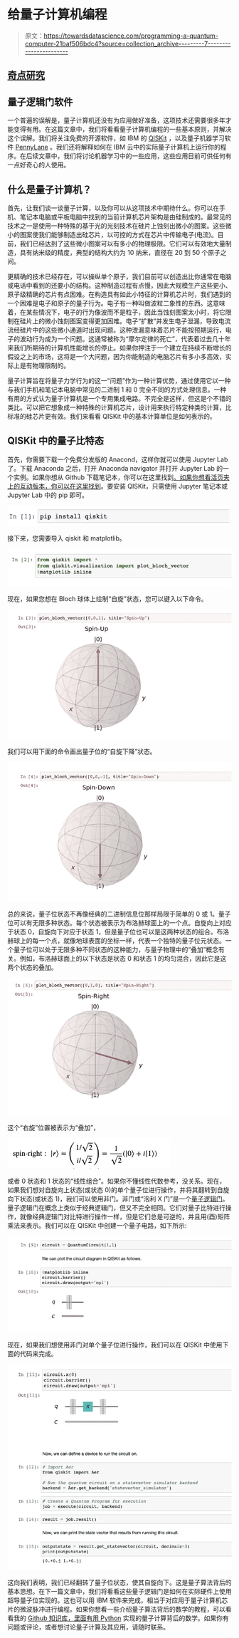 # 给量子计算机编程

> 原文：<https://towardsdatascience.com/programming-a-quantum-computer-21baf506bdc4?source=collection_archive---------7----------------------->

## [奇点研究](https://towardsdatascience.com/tagged/the-singularity-research)

## 量子逻辑门软件

一个普遍的误解是，量子计算机还没有为应用做好准备，这项技术还需要很多年才能变得有用。在这篇文章中，我们将看看量子计算机编程的一些基本原则，并解决这个误解。我们将关注免费的开源软件，如 IBM 的 [QISKit](https://qiskit.org/) ，以及量子机器学习软件 [PennyLane](http://pennylane.ai/) 。我们还将解释如何在 IBM 云中的实际量子计算机上运行你的程序。在后续文章中，我们将讨论机器学习中的一些应用，这些应用目前可供任何有一点好奇心的人使用。

## 什么是量子计算机？

首先，让我们谈一谈量子计算，以及你可以从这项技术中期待什么。你可以在手机、笔记本电脑或平板电脑中找到的当前计算机芯片架构是由硅制成的。最常见的技术之一是使用一种特殊的基于光的光刻技术在硅片上蚀刻出微小的图案。这些微小的图案使我们能够制造出硅芯片，以可控的方式在芯片中传输电子(电流)。目前，我们已经达到了这些微小图案可以有多小的物理极限。它们可以有效地大量制造，具有纳米级的精度，典型的结构大约为 10 纳米，直径在 20 到 50 个原子之间。

更精确的技术已经存在，可以操纵单个原子，我们目前可以创造出比你通常在电脑或电话中看到的还要小的结构。这种制造过程有点慢，因此大规模生产这些更小、原子级精确的芯片有点困难。在构造具有如此小特征的计算机芯片时，我们遇到的一个困难是电子和原子的量子行为。电子有一种叫做波粒二象性的东西。这意味着，在某些情况下，电子的行为像波而不是粒子，因此当蚀刻图案太小时，将它限制在硅片上的微小蚀刻图案变得更加困难。电子“扩散”并发生电子泄漏，导致电流流经硅片中的这些微小通道时出现问题。这种泄漏意味着芯片不能按预期运行，电子的波动行为成为一个问题。这通常被称为“摩尔定律的死亡”，代表着过去几十年来我们所期待的计算机性能增长的停止。如果你押注于一个建立在持续不断增长的假设之上的市场，这将是一个大问题，因为你能制造的电脑芯片有多小多高效，实际上是有物理限制的。

量子计算旨在将量子力学行为的这一“问题”作为一种计算优势，通过使用它以一种与我们手机和笔记本电脑中常见的二进制 1 和 0 完全不同的方式处理信息。一种有用的方式认为量子计算机是一个专用集成电路。不完全是这样，但这是个不错的类比。可以把它想象成一种特殊的计算机芯片，设计用来执行特定种类的计算，比标准的硅芯片更有效。我们来看看 QISKit 中的基本计算单位是如何表示的。

## QISKit 中的量子比特态

首先，你需要下载一个免费分发版的 Anacond，这样你就可以使用 Jupyter Lab 了。下载 Anaconda 之后，打开 Anaconda navigator 并打开 Jupyter Lab 的一个实例。如果你想从 Github 下载笔记本，你可以在这里找到[。如果你想看活页夹上的互动版本，你可以在这里找到](https://github.com/The-Singularity-Research/bloch-spheres/blob/master/qiskit_bloch_spheres.ipynb)。要安装 QISKit，只需使用 Jupyter 笔记本或 Jupyter Lab 中的 pip 即可。

![](img/898f671bfa7e76fa03b1e0571fc45acb.png)

接下来，您需要导入 qiskit 和 matplotlib。

![](img/4509a992abb7ab5d361f2916ce2097e3.png)

现在，如果您想在 Bloch 球体上绘制“自旋”状态，您可以键入以下命令。

![](img/5d8f6b21c7bf8842ad35d2c9e8201a5d.png)

我们可以用下面的命令画出量子位的“自旋下降”状态。

![](img/e17fd45b6eb07dc9560059f0cf693d58.png)

总的来说，量子位状态不再像经典的二进制信息位那样局限于简单的 0 或 1。量子位可以有无限多种状态。每个状态被表示为布洛赫球面上的一个点。自旋向上对应于状态 0，自旋向下对应于状态 1，但是量子位也可以是这两种状态的组合。布洛赫球上的每一个点，就像地球表面的坐标一样，代表一个独特的量子位元状态。一个量子位可以处于无限多种不同状态的这种能力，与量子物理中的“叠加”概念有关。例如，布洛赫球面上的以下状态是状态 0 和状态 1 的均匀混合，因此它是这两个状态的叠加。

![](img/179440cb169741d41d28b787eb820d66.png)

这个“右旋”位置被表示为“叠加”，

![](img/fca5628e4f669406f98008c0b7ad6231.png)

或者 0 状态和 1 状态的“线性组合”。如果你不懂线性代数参考，没关系。现在，如果我们想对自旋向上状态(或状态 0)的单个量子位进行操作，并将其翻转到自旋向下状态(或状态 1)，我们可以使用非门。非门或“泡利 X 门”是一个[量子逻辑门](https://en.wikipedia.org/wiki/Quantum_logic_gate)。量子逻辑门在概念上类似于经典逻辑门，但又不完全相同。它们对量子比特进行操作，就像经典逻辑门对比特进行操作一样，但是它们总是可逆的，并且用(酉)矩阵乘法来表示。我们可以在 QISKit 中创建一个量子电路，如下所示:

![](img/312e6f114474858c303fb7ff1aa8c1cd.png)

现在，如果我们想使用非门对单个量子位进行操作，我们可以在 QISKit 中使用下面的代码来完成。

![](img/cf7a945c31419003a965f9641ff8c88f.png)![](img/9343137fd0eb9e4f0f87996db2a48bc0.png)

这向我们表明，我们已经翻转了量子位状态，使其自旋向下。这是量子算法背后的基本思想。在下一篇文章中，我们将看看这些量子逻辑门是如何在实际硬件上使用超导量子位实现的。这也可以用 IBM 软件来完成，相当于对应用于量子计算机芯片的微波脉冲进行编程。如果你想看一些介绍量子算法背后的数学的教程，可以看看我的 [Github 知识库，里面有用 Python](https://github.com/The-Singularity-Research/linear_algebra_for_quantum_computing) 实现的量子计算背后的数学。如果你有问题或评论，或者想讨论量子计算及其应用，请随时联系。